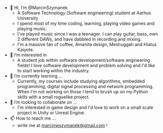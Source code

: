 - 👋 Hi, I’m @MarcinSzymanek
  - A Software Technology (Software engineering) student at Aarhus University
  - I spend most of my time coding, learning, playing video games and playing music.
  - I've played music since I was a teenager. I can play guitar, bass, own 2 different DAWs, and have dabbled in recording and mixing.
  - I'm a massive fan of coffee, Amanita design, Meshuggah and Hiatus Kaiyote.
- 👀 I’m interested in 
  - A student job within software development/software engineering fields! I love software development and problem solving and I'd like to start working within the industry.
- 🌱 I’m currently learning ...
  - Currently, my courses include studying algorithms, embedded programming, digital signal processing and network programming. When I'm not working on those I tend to brush up on my Python skills with a small roguelike project.
- 💞️ I’m looking to collaborate on ...
  - I'm interested in game design and I'd love to work on a small scale project in Unity or Unreal Engine.
- 📫 How to reach me ...
  - write me at marcinwszymanek@gmail.com !

<!---
MarcinSzymanek/MarcinSzymanek is a ✨ special ✨ repository because its `README.md` (this file) appears on your GitHub profile.
You can click the Preview link to take a look at your changes.
--->
